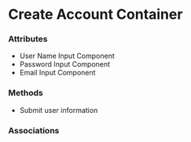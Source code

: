 # Create Account Container

### Attributes

- User Name Input Component
- Password Input Component
- Email Input Component

### Methods

- Submit user information

### Associations
